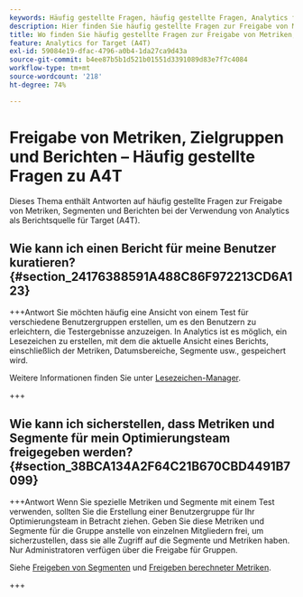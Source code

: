 ```yaml
---
keywords: Häufig gestellte Fragen, häufig gestellte Fragen, Analytics for Target, Segmente, A4T, Berichte freigeben
description: Hier finden Sie häufig gestellte Fragen zur Freigabe von Metriken, Zielgruppen und Berichten bei der Verwendung von Analytics für  [!DNL Target] A4T). A4T ermöglicht die Verwendung von Analytics-Reporting für Adobe [!DNL Target] Aktivitäten.
title: Wo finden Sie häufig gestellte Fragen zur Freigabe von Metriken, Zielgruppen und Berichten in A4T?
feature: Analytics for Target (A4T)
exl-id: 59084e19-dfac-4796-a0b4-1da27ca9d43a
source-git-commit: b4ee87b5b1d521b01551d3391089d83e7f7c4084
workflow-type: tm+mt
source-wordcount: '218'
ht-degree: 74%

---
```


# Freigabe von Metriken, Zielgruppen und Berichten – Häufig gestellte Fragen zu A4T

Dieses Thema enthält Antworten auf häufig gestellte Fragen zur Freigabe von Metriken, Segmenten und Berichten bei der Verwendung von Analytics als Berichtsquelle für Target (A4T).

## Wie kann ich einen Bericht für meine Benutzer kuratieren? {#section_24176388591A488C86F972213CD6A123}

+++Antwort
Sie möchten häufig eine Ansicht von einem Test für verschiedene Benutzergruppen erstellen, um es den Benutzern zu erleichtern, die Testergebnisse anzuzeigen. In Analytics ist es möglich, ein Lesezeichen zu erstellen, mit dem die aktuelle Ansicht eines Berichts, einschließlich der Metriken, Datumsbereiche, Segmente usw., gespeichert wird.

Weitere Informationen finden Sie unter [Lesezeichen-Manager](https://experienceleague.adobe.com/docs/analytics/analyze/reports-analytics/bookmarks.html).

+++

## Wie kann ich sicherstellen, dass Metriken und Segmente für mein Optimierungsteam freigegeben werden? {#section_38BCA134A2F64C21B670CBD4491B7099}

+++Antwort
Wenn Sie spezielle Metriken und Segmente mit einem Test verwenden, sollten Sie die Erstellung einer Benutzergruppe für Ihr Optimierungsteam in Betracht ziehen. Geben Sie diese Metriken und Segmente für die Gruppe anstelle von einzelnen Mitgliedern frei, um sicherzustellen, dass sie alle Zugriff auf die Segmente und Metriken haben. Nur Administratoren verfügen über die Freigabe für Gruppen.

Siehe [Freigeben von Segmenten](https://experienceleague.adobe.com/docs/analytics/components/segmentation/segmentation-workflow/t-seg-share.html) und [Freigeben berechneter Metriken](https://experienceleague.adobe.com/docs/analytics/components/calculated-metrics/calcmetric-workflow/cm-sharing.html).

+++
